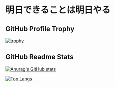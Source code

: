 # 明日できることは明日やる

## GitHub Profile Trophy

[![trophy](https://github-profile-trophy.vercel.app/?username=srpkdyy&theme=onedark&column=7)](https://github.com/ryo-ma/github-profile-trophy)

## GitHub Readme Stats

[![Anurag's GitHub stats](https://github-readme-stats.vercel.app/api?username=srpkdyy&theme=onedark&count_private=true&include_all_commits=true)](https://github.com/anuraghazra/github-readme-stats)

[![Top Langs](https://github-readme-stats.vercel.app/api/top-langs/?username=srpkdyy&exclude_repo=GeisterLibrary&theme=onedark&layout=compact&langs_count=10)](https://github.com/anuraghazra/github-readme-stats)
